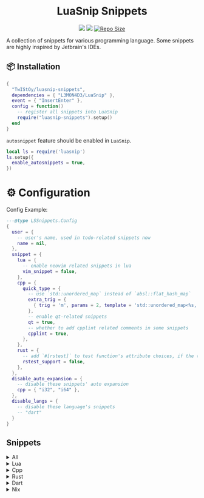 <h1 align="center">LuaSnip Snippets</h1>

<p align="center">
    <a href="https://github.com/TwIStOy/luasnip-snippets/pulse">
      <img src="https://img.shields.io/github/last-commit/TwIStOy/luasnip-snippets?style=for-the-badge&logo=github&color=7dc4e4&logoColor=D9E0EE&labelColor=302D41"/></a>
    <a href="https://github.com/TwIStOy/luasnip-snippets/stargazers">
      <img src="https://img.shields.io/github/stars/TwIStOy/luasnip-snippets?style=for-the-badge&logo=apachespark&color=eed49f&logoColor=D9E0EE&labelColor=302D41"/></a>
    <a href="https://github.com/TwIStOy/luasnip-snippets">
      <img alt="Repo Size" src="https://img.shields.io/github/repo-size/TwIStOy/luasnip-snippets?color=%23DDB6F2&label=SIZE&logo=codesandbox&style=for-the-badge&logoColor=D9E0EE&labelColor=302D41" /></a>
</p>

A collection of snippets for various programming language. Some snippets are
highly inspired by Jetbrain's IDEs.

## 📦 Installation

```lua
{
  "TwIStOy/luasnip-snippets",
  dependencies = { "L3MON4D3/LuaSnip" },
  event = { "InsertEnter" },
  config = function()
    -- register all snippets into LuaSnip
    require("luasnip-snippets").setup()
  end
}
```

`autosnippet` feature should be enabled in `LuaSnip`.

```lua
local ls = require('luasnip')
ls.setup({
  enable_autosnippets = true,
})
```

# ⚙️ Configuration

Config Example:

```lua
---@type LSSnippets.Config
{
  user = {
    -- user's name, used in todo-related snippets now
    name = nil,
  },
  snippet = {
    lua = {
      -- enable neovim related snippets in lua
      vim_snippet = false,
    },
    cpp = {
      quick_type = {
        -- use `std::unordered_map` instead of `absl::flat_hash_map`
        extra_trig = {
          { trig = 'm', params = 2, template = 'std::unordered_map<%s, %s>' }
        },
        -- enable qt-related snippets
        qt = true,
        -- whether to add cpplint related comments in some snippets
        cpplint = true,
      },
    },
    rust = {
      -- add `#[rstest]` to test function's attribute choices, if the test mod has already use `rstest` directly
      rstest_support = false,
    },
  },
  disable_auto_expansion = {
    -- disable these snippets' auto expansion
    cpp = { "i32", "i64" },
  },
  disable_langs = {
    -- disable these language's snippets
    -- "dart"
  }
}
```

## Snippets

<details>
<summary>All</summary>

#### Normal Snippets

|  Trig   | Desc                               |
| :-----: | ---------------------------------- |
| `todo`  | Expand to linewise `TODO` comment  |
| `fixme` | Expand to linewise `FIXME` comment |
| `note`  | Expand to linewise `NOTE` comment  |

</details>

<details>
<summary>Lua</summary>

Snippets with `*` are available only when `vim_snippet` is enabled.

#### Normal Snippets

|  Trig   | Desc                                       | Context Required |
| :-----: | ------------------------------------------ | :--------------: |
|  `fn`   | Expands to function definition.            |        No        |
|  `req`  | Expands to `require(...)` statement.       |        No        |
| `ifn`\* | Expand to `vim.F.if_nil(...)` expresstion. |        No        |

#### Postfix Snippets

```scheme
[
  (function_call)
  (identifier)
  (expression_list)
  (dot_index_expression)
  (bracket_index_expression)
] @any_expr
[
  (dot_index_expression)
  (bracket_index_expression)
] @index_expr
```

|   Trig    | Desc (placehoder: `?`)                    | Expr before cursor |
| :-------: | ----------------------------------------- | :----------------: |
| `.ipairs` | Expands to `ipairs(?)` for-loop.          |     `any_expr`     |
| `.pairs`  | Expands to `pairs(?)` for-loop.           |     `any_expr`     |
| `.isnil`  | Expands to `if ? == nil then` statement.  |     `any_expr`     |
| `.tget`\* | Expands to `vim.tbl_get(...)` expression. |    `index_expr`    |

#### Auto-snippets

| Trig | Desc                                                   | Context Required | Could Disable AutoExpansion |
| :--: | ------------------------------------------------------ | :--------------: | :-------------------------: |
| `#i` | Expands to `require(...)` statement with type hinting. |        No        |             No              |

</details>

<details>
<summary>Cpp</summary>

#### Normal Snippets

|    Trig     | Desc                                                                                               |  Context Required   | Qt  | Support Selection |
| :---------: | -------------------------------------------------------------------------------------------------- | :-----------------: | :-: | :---------------: |
|    `fn`     | Expands to lambda function in argument list or function body, otherwise expand to normal function. |         No          |     |        Yes        |
|  `\|trans`  | Expands to ranges::views::transform pipe.                                                          |         No          |     |                   |
| `\|filter`  | Expands to ranges::views::filter pipe.                                                             |         No          |     |                   |
|    `cpo`    | Expands to customize point object.                                                                 |         No          |     |                   |
| `ns%s(%S+)` | Expands to namespace block (including comments).                                                   |         No          |     |                   |
|    `itf`    | Expands to a struct with default virtual destruction.                                              |         No          |     |                   |
|    `pvf`    | Expands to a pure virtual function declaration.                                                    |         No          |     |                   |
|   `qcls`    | Expands to a class inherts from QObject.                                                           |         No          | Yes |                   |
|    `#if`    | Wrap selected code in `#if ... #endif` block.                                                      | After cut selection | No  |                   |
|    `if`     | Wrap selected code in `if (...)` block.                                                            | After cut selection | No  |                   |
|    `do`     | Wrap selected code in `do ... while(0)` block.                                                     | After cut selection | No  |                   |
|   `while`   | Wrap selected code in `while (...)` block.                                                         | After cut selection | No  |                   |
|    `#de`    | Wrap selected code in `#define ...` block.                                                         | After cut selection | No  |                   |

#### Auto-snippets

|   Trig   | Desc                                                      |       Context Required        | Could Disable AutoExpansion | Qt  | Support Selection |
| :------: | --------------------------------------------------------- | :---------------------------: | :-------------------------: | :-: | :---------------: |
| `ctor!`  | Expands to default constructor.                           |           In Class            |             No              |     |                   |
| `dtor!`  | Expands to default destructor.                            |           In Class            |             No              |     |                   |
|  `cc!`   | Expands to default copy constructor.                      |           In Class            |             No              |     |                   |
|  `mv!`   | Expands to default move constructor.                      |           In Class            |             No              |     |                   |
|  `ncc!`  | Expands to delete copy constructor.                       |           In Class            |             No              |     |                   |
|  `nmv!`  | Expands to delete move constructor.                       |           In Class            |             No              |     |                   |
|  `ncm!`  | Expands to delete copy and move constructor.              |           In Class            |             No              |     |                   |
|  `once`  | Expands to `pragma once` marker at the front of the file. | All lines before are comments |             Yes             |     |                   |
|   `u8`   | Expands to `uint8_t`.                                     |              No               |             Yes             |     |                   |
|  `u16`   | Expands to `uint16_t`.                                    |              No               |             Yes             |     |                   |
|  `u32`   | Expands to `uint32_t`.                                    |              No               |             Yes             |     |                   |
|  `u64`   | Expands to `uint64_t`.                                    |              No               |             Yes             |     |                   |
|   `i8`   | Expands to `int8_t`.                                      |              No               |             Yes             |     |                   |
|  `i16`   | Expands to `int16_t`.                                     |              No               |             Yes             |     |                   |
|  `i32`   | Expands to `int32_t`.                                     |              No               |             Yes             |     |                   |
|  `i64`   | Expands to `int64_t`.                                     |              No               |             Yes             |     |                   |
| `t(%s)!` | Evaluates (QET) marker, and expand to typename.           |              No               |             No              |     |                   |
|   `#"`   | Expands to include statement with quotes. `#include ""`.  |              No               |             Yes             |     |                   |
|   `#<`   | Expands to include statement with `<>`. `#include <>`.    |              No               |             Yes             |     |                   |
|   `#q`   | Expands to include qt generated moc file.                 |              No               |             Yes             | Yes |                   |
|   `#?`   | Expands to `ifdef ... endif` fragment.                    |              No               |             Yes             |     |        Yes        |

##### Quick Expand Type markers

| Marker | Expand Type           | Parameter |
| :----: | :-------------------- | :-------: |
|  `v`   | `std::vector`         |     1     |
|  `i`   | `int32_t`             |     0     |
|  `u`   | `uint32_t`            |     0     |
|  `s`   | `std::string`         |     0     |
|  `m`   | `absl::flat_hash_map` |     2     |
|  `t`   | `std::tuple`          |    `*`    |

Example:

```
tvi! -> std::vector<int32_t>
tmss! -> absl::flat_hash_map<std::string, std::string>
```

#### Postfix Snippets

```scheme
[
  (identifier)
  (field_identifier)
] @indent

[
  (call_expression)
  (identifier)
  (template_function)
  (subscript_expression)
  (field_expression)
  (user_defined_literal)
] @any_expr
```

|   Trig    | Desc (placehoder: `?`)                                               | Expr before cursor |
| :-------: | -------------------------------------------------------------------- | :----------------: |
|   `.be`   | Expands to begin and end exprs.                                      |     `any_expr`     |
|  `.cbe`   | Expands to cbegin and cend exprs.                                    |     `any_expr`     |
|   `.mv`   | Wraps with `std::move(?)`.                                           |     `any_expr`     |
|  `.fwd`   | Wraps with `std::forward<decltype(?)>(?)`.                           |     `any_expr`     |
|  `.val`   | Wraps with `std::declval<?>()`.                                      |     `any_expr`     |
|   `.dt`   | Wraps with `decltype(?)`.                                            |     `any_expr`     |
|   `.uu`   | Wraps with `(void)?`.                                                |     `any_expr`     |
|   `.ts`   | Switches indent's coding style between `CamelCase` and `snake_case`. |      `indent`      |
|   `.sc`   | Wraps with `static_cast<>(?)`.                                       |     `any_expr`     |
|   `.rc`   | Wraps with `reinterpret_cast<>(?)`.                                  |     `any_expr`     |
| `.single` | Wraps with `ranges::views::single(?)`.                               |     `any_expr`     |
| `.await`  | Expands to `co_await ?`.                                             |     `any_expr`     |
|   `.in`   | Expands to `if (...find)` statements.                                |     `any_expr`     |

#### Cpplint

Currently, some snippets will be expanded with cpplint related comments, e.g. `once`(which will expand to `#pragma once  // NOLINT(build/header_guard)`).

You can control whether to add cpplint related comments in these snippets by:

- Updating `snippet.cpp.cpplint` in your config. This will affect all buffers.
- Setting buffer variable `b:LuasnipSnippetsCppCppLint`. This will only affect the current buffer, and it will override the global setting.

</details>

<details>
<summary>Rust</summary>

#### Normal Snippets

| Trig  | Desc                                                                                                                                         | Context Required |
| :---: | -------------------------------------------------------------------------------------------------------------------------------------------- | :--------------: |
| `fn`  | Expands to lambda function in argument list or function body, otherwise expand to normal function.                                           |        No        |
| `pc`  | Expands to `pub(crate)`.                                                                                                                     |        No        |
| `ps`  | Expands to `pub(super)`.                                                                                                                     |        No        |
| `ii`  | Expands to `#[inline]`.                                                                                                                      |        No        |
| `ia`  | Expands to `#[inline(always)]`.                                                                                                              |        No        |
| `tfn` | Expands to a test function. `#[test]` or `#[tokio::test]` supported. With `snippet.rust.rstest_support` enabled, `#[rstest]` also supported. |        No        |
| `pm`  | Expands to a public method definition.                                                                                                       |  In impl block   |

#### Postfix Snippets

```scheme
[
  (struct_expression)
  (call_expression)
  (identifier)
  (field_expression)
] @expr

[
  (struct_expression)
  (call_expression)
  (identifier)
  (field_expression)

  (generic_type)
  (scoped_type_identifier)
  (reference_type)
] @expr_or_type
```

|    Trig    | Desc (placehoder: `?`)                                      | Expr before cursor |
| :--------: | ----------------------------------------------------------- | :----------------: |
|   `.rc`    | Wraps with `Rc::new(?)` if expr, `Rc<?>` if type.           |   `expr_or_type`   |
|   `.arc`   | Wraps with `Arc::new(?)` if expr, `Arc<?>` if type.         |   `expr_or_type`   |
|   `.box`   | Wraps with `Box::new(?)` if expr, `Box<?>` if type.         |   `expr_or_type`   |
|   `.mu`    | Wraps with `Mutex::new(?)` if expr, `Mutex<?>` if type.     |   `expr_or_type`   |
|   `.rw`    | Wraps with `RwLock::new(?)` if expr, `RwLock<?>` if type.   |   `expr_or_type`   |
|  `.cell`   | Wraps with `Cell::new(?)` if expr, `Cell<?>` if type.       |   `expr_or_type`   |
| `.refcell` | Wraps with `RefCell::new(?)` if expr, `RefCell<?>` if type. |   `expr_or_type`   |
|   `.ref`   | Wraps with `&?`.                                            |   `expr_or_type`   |
|  `.refm`   | Wraps with `&mut ?`.                                        |   `expr_or_type`   |
|   `.ok`    | Wraps with `Ok(?)`.                                         |       `expr`       |
|   `.err`   | Wraps with `Err(?)`.                                        |       `expr`       |
|  `.some`   | Wraps with `Some(?)`.                                       |       `expr`       |
| `.println` | Wraps with `println!("{:?}", ?)`.                           |       `expr`       |
|  `.match`  | Wraps with `match ? {}`.                                    |       `expr`       |

</details>

<details>
<summary>Dart</summary>

#### Normal Snippets

| Trig  | Desc                                             | Context Required |
| :---: | ------------------------------------------------ | :--------------: |
| `fn`  | Expands to function definition.                  |        No        |
| `wfn` | Expands to function definition returns a widget. |        No        |
| `afn` | Expands to an async function definition.         |        No        |

#### Auto-snippets

|  Trig   | Desc                                      | Context Required |
| :-----: | ----------------------------------------- | :--------------: |
| `ctor!` | Expands to class constructor function.    |     In Class     |
|  `js!`  | Expands to json-related methods.          |     In Class     |
| `init!` | Expands to `initState` override function. |        No        |
| `dis!`  | Expands to `dispose` override function.   |        No        |
| `for!`  | Expands to for-loop.                      |        No        |
| `sfw!`  | Expands to `StatefulWidget` class.        |        No        |
| `slw!`  | Expands to `StatelessWidget` class.       |        No        |

</details>

<details>
<summary>Nix</summary>

#### Normal Snippets

|   Trig    | Desc                             | Context Required |
| :-------: | -------------------------------- | :--------------: |
| `@module` | Expands to a nix module declare. |        No        |

#### Postfix Snippets

```scheme
[
  (identifier)
] @identifier
[
((binding
  expression: (_) @expr
))
] @binding
```

|   Trig   | Desc (placehoder: `?`)                  | Expr before cursor |
| :------: | --------------------------------------- | :----------------: |
|  `.on`   | Expands to enable option statement.     |    `identifier`    |
| `.split` | Expands bindings to full attrset style. |     `binding`      |

</details>
